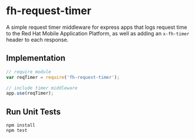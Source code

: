 fh-request-timer
========================

A simple request timer middleware for express apps that logs request time to the
Red Hat Mobile Application Platform, as well as adding an `x-fh-timer` header to
each response.

Implementation
--------------

``` javascript
// require module
var reqTimer = require('fh-request-timer');

// include timer middleware
app.use(reqTimer);
```

Run Unit Tests
--------------

``` shell
npm install
npm test
```